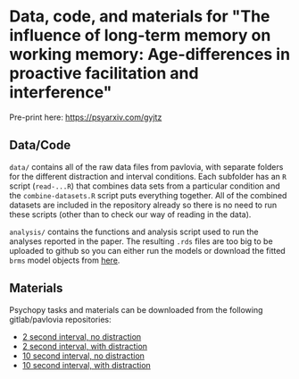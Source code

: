 
# Data, code, and materials for "The influence of long-term memory on working memory: Age-differences in proactive facilitation and interference"

Pre-print here: https://psyarxiv.com/gyjtz

## Data/Code

`data/` contains all of the raw data files from pavlovia, with separate folders for the different distraction and interval conditions. Each subfolder has an `R` script (`read-...R`) that combines data sets from a particular condition and the `combine-datasets.R` script puts everything together. All of the combined datasets are included in the repository already so there is no need to run these scripts (other than to check our way of reading in the data).

`analysis/` contains the functions and analysis script used to run the analyses reported in the paper. The resulting `.rds` files are too big to be uploaded to github so you can either run the models or download the fitted `brms` model objects from [here](https://drive.google.com/drive/folders/1paIh37hG58P-59YqJll7zhfvO-JD1jCJ?usp=sharing).

## Materials

Psychopy tasks and materials can be downloaded from the following gitlab/pavlovia repositories:
- [2 second interval, no distraction](https://gitlab.pavlovia.org/buchsbaumlab/proactive)
- [2 second interval, with distraction](https://gitlab.pavlovia.org/buchsbaumlab/proactive2)
- [10 second interval, no distraction](https://gitlab.pavlovia.org/buchsbaumlab/proactive3-2)
- [10 second interval, with distraction](https://gitlab.pavlovia.org/buchsbaumlab/proactive3-1)
